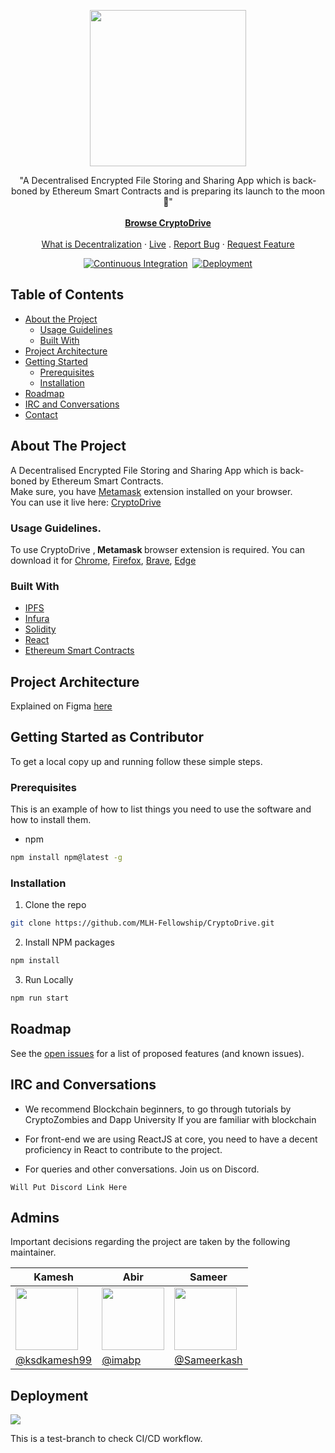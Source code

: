 <!-- PROJECT LOGO -->
<p align="center">
  <a href="https://github.com/MLH-Fellowship/CryptoDrive">
    <img src="./docs/assets/cd.png" height="250px"  />
  </a>

  <p align="center">
    "A Decentralised Encrypted File Storing and Sharing App which is back-boned by Ethereum Smart Contracts and is preparing its launch to the moon 🚀"
    <br /><br />
    <a href="https://www.cryptodrive.tech"><strong>Browse CryptoDrive</strong></a>
    <br />
    <br />
    <a href="https://en.wikipedia.org/wiki/Decentralization">What is Decentralization</a>
    ·
    <a href="https://www.cryptodrive.tech">Live</a>
    .
    <a href="https://github.com/MLH-Fellowship/CryptoDrive/issues">Report Bug</a>
    ·
    <a href="https://github.com/MLH-Fellowship/CryptoDrive/issues">Request Feature</a>
  </p>
</p>
<center>

[![Continuous Integration](https://github.com/MLH-Fellowship/CryptoDrive/actions/workflows/integration.yml/badge.svg?branch=staging)](https://github.com/MLH-Fellowship/CryptoDrive/actions/workflows/integration.yml)&nbsp;&nbsp;[![Deployment](https://github.com/MLH-Fellowship/CryptoDrive/actions/workflows/deployment.yml/badge.svg)](https://github.com/MLH-Fellowship/CryptoDrive/actions/workflows/deployment.yml) </center>

<!-- TABLE OF CONTENTS -->

## Table of Contents

- [About the Project](#about-the-project)
  - [Usage Guidelines](#usage-guidelines)
  - [Built With](#built-with)
- [Project Architecture](#project-architecture)
- [Getting Started](#getting-started-as-contributor)
  - [Prerequisites](#prerequisites)
  - [Installation](#installation)
- [Roadmap](#roadmap)
- [IRC and Conversations](#irc-and-conversations)
- [Contact](#admins)



<!-- ABOUT THE PROJECT -->

## About The Project

A Decentralised Encrypted File Storing and Sharing App which is back-boned by Ethereum Smart Contracts. 
<br/>
Make sure, you have [Metamask](https://metamask.io/download.html) extension installed on your browser.
<br/>
You can  use it live here: <a href="https://mlh-fellowship.github.io/CryptoDrive">CryptoDrive</a>



<!-- Extensions Required -->
### Usage Guidelines.

To use CryptoDrive ,<strong> Metamask </strong> browser extension is required. You can download it for [Chrome](https://chrome.google.com/webstore/detail/metamask/nkbihfbeogaeaoehlefnkodbefgpgknn?hl=en), [Firefox](https://addons.mozilla.org/en-US/firefox/addon/ether-metamask/), [Brave](https://chrome.google.com/webstore/detail/metamask/nkbihfbeogaeaoehlefnkodbefgpgknn?hl=en), [Edge](https://microsoftedge.microsoft.com/addons/detail/metamask/ejbalbakoplchlghecdalmeeeajnimhm?hl=en-US) 



### Built With

- [IPFS](https://ipfs.io/)
- [Infura](https://infura.io/)
- [Solidity](https://docs.soliditylang.org/en/v0.8.3/)
- [React](https://reactjs.org/)
- [Ethereum Smart Contracts](https://www.investopedia.com/terms/s/smart-contracts.asp)



<!-- Project Breakdown -->
## Project Architecture 

Explained on Figma [here](https://www.figma.com/proto/DihWjVshe5rKgssA7aauCM/CryptoDrive?node-id=46%3A399&scaling=min-zoom)



<!-- GETTING STARTED -->

## Getting Started as Contributor

To get a local copy up and running follow these simple steps.

### Prerequisites

This is an example of how to list things you need to use the software and how to install them.

- npm

```sh
npm install npm@latest -g
```

### Installation

1. Clone the repo

```sh
git clone https://github.com/MLH-Fellowship/CryptoDrive.git
```

2. Install NPM packages

```sh
npm install
```
3. Run Locally

```sh
npm run start
```
<!-- ROADMAP -->

## Roadmap

See the [open issues](https://github.com/MLH-Fellowship/CryptoDrive/issues) for a list of proposed features (and known issues).

<!-- CONTRIBUTING -->

## IRC and Conversations

- We recommend Blockchain beginners, to go through tutorials by CryptoZombies and Dapp University
If you are familiar with blockchain 

- For front-end we are using ReactJS at core, you need to have a decent proficiency in React to contribute to the project.
- For queries and other conversations. Join us on Discord.

```
Will Put Discord Link Here
```

## Admins
Important decisions regarding the project are taken by the following maintainer.

| Kamesh  | Abir  | Sameer  |
|---|---|---|
| <img  height="100" width="100" src="https://avatars.githubusercontent.com/u/46109386?v=4">     | <img  height="100" width="100" src="https://avatars3.githubusercontent.com/u/53480076?s=460&u=c1aad58f1a773750a47475682afa80ac3b74f583&v=4">  | <img  height="100" width="100" src="https://avatars.githubusercontent.com/u/40424087?v=4"> |
| [@ksdkamesh99](https://github.com/ksdkamesh99)  | [@imabp](https://github.com/imabp/)     | [@Sameerkash](https://github.com/Sameerkash)  |


## Deployment
<a href="https://www.cryptodrive.tech"><img src="https://img.shields.io/badge/-GitHub%20Pages-black?style=for-the-badge&logo=github"/></a>

This is a test-branch to check CI/CD workflow.
